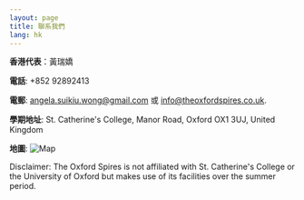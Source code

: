 ```yaml
---
layout: page
title: 聯系我們
lang: hk
---
```


**香港代表**：黃瑞嬌

**電話**: +852 92892413

**電郵**: [angela.suikiu.wong@gmail.com](angela.suikiu.wong@gmail.com) 或 [info@theoxfordspires.co.uk](info@theoxfordspires.co.uk).

**學期地址**: St. Catherine's College, Manor Road, Oxford OX1 3UJ, United Kingdom

**地圖**:
![Map](http://kosrae.stcatz.ox.ac.uk/modules/ckeditor/ckfinder/userfiles/files/Col_02A3_1080.jpg)


<p class="message">
Disclaimer: The Oxford Spires is not affiliated with St. Catherine's College or the University of Oxford but makes use of its facilities over the summer period.
</p>
